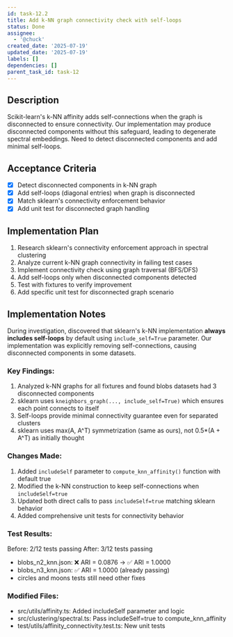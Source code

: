 ```yaml
---
id: task-12.2
title: Add k-NN graph connectivity check with self-loops
status: Done
assignee:
  - '@chuck'
created_date: '2025-07-19'
updated_date: '2025-07-19'
labels: []
dependencies: []
parent_task_id: task-12
---
```


## Description

Scikit-learn's k-NN affinity adds self-connections when the graph is disconnected to ensure connectivity. Our implementation may produce disconnected components without this safeguard, leading to degenerate spectral embeddings. Need to detect disconnected components and add minimal self-loops.

## Acceptance Criteria

- [x] Detect disconnected components in k-NN graph
- [x] Add self-loops (diagonal entries) when graph is disconnected
- [x] Match sklearn's connectivity enforcement behavior
- [x] Add unit test for disconnected graph handling

## Implementation Plan

1. Research sklearn's connectivity enforcement approach in spectral clustering
2. Analyze current k-NN graph connectivity in failing test cases
3. Implement connectivity check using graph traversal (BFS/DFS)
4. Add self-loops only when disconnected components detected
5. Test with fixtures to verify improvement
6. Add specific unit test for disconnected graph scenario

## Implementation Notes

During investigation, discovered that sklearn's k-NN implementation **always includes self-loops** by default using `include_self=True` parameter. Our implementation was explicitly removing self-connections, causing disconnected components in some datasets.

### Key Findings:

1. Analyzed k-NN graphs for all fixtures and found blobs datasets had 3 disconnected components
2. sklearn uses `kneighbors_graph(..., include_self=True)` which ensures each point connects to itself
3. Self-loops provide minimal connectivity guarantee even for separated clusters
4. sklearn uses max(A, A^T) symmetrization (same as ours), not 0.5\*(A + A^T) as initially thought

### Changes Made:

1. Added `includeSelf` parameter to `compute_knn_affinity()` function with default true
2. Modified the k-NN construction to keep self-connections when `includeSelf=true`
3. Updated both direct calls to pass `includeSelf=true` matching sklearn behavior
4. Added comprehensive unit tests for connectivity behavior

### Test Results:

Before: 2/12 tests passing
After: 3/12 tests passing

- blobs_n2_knn.json: ❌ ARI = 0.0876 → ✅ ARI = 1.0000
- blobs_n3_knn.json: ✅ ARI = 1.0000 (already passing)
- circles and moons tests still need other fixes

### Modified Files:

- src/utils/affinity.ts: Added includeSelf parameter and logic
- src/clustering/spectral.ts: Pass includeSelf=true to compute_knn_affinity
- test/utils/affinity_connectivity.test.ts: New unit tests
